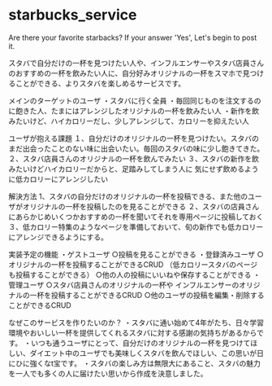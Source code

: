 # starbucks_service
Are there your favorite starbacks? If your answer 'Yes', Let's begin to post it.

スタバで自分だけの一杯を見つけたい人や、インフルエンサーやスタバ店員さんのおすすめの一杯を飲みたい人に、自分好みオリジナルの一杯をスマホで見つけることができる、よりスタバを楽しめるサービスです。

メインのターゲットのユーザ
・スタバに行く全員
・毎回同じものを注文するのに飽きた人、たまにはアレンジしたオリジナルの一杯を飲みたい人
・新作を飲みたいけど、ハイカロリーだし、少しアレンジして、カロリーを抑えたい人

ユーザが抱える課題
１、自分だけのオリジナルの一杯を見つけたい。スタバのまだ出会ったことのない味に出会いたい。毎回のスタバの味に少し飽きてきた。
２、スタバ店員さんのオリジナルの一杯を飲んでみたい
３、スタバの新作を飲みたいけどハイカロリーだからと、足踏みしてしまう人に
気にせず飲めるように低カロリーにアレンジしたい

解決方法
1、スタバの自分だけのオリジナルの一杯を投稿できる、また他のユーザがオリジナルの一杯を投稿したのを見ることができる
２、スタバの店員さんにあらかじめいくつかおすすめの一杯を聞いてそれを専用ページに投稿しておく
３、低カロリー特集のようなページを準備しておいて、旬の新作でも低カロリーにアレンジできるようにする。

実装予定の機能
・ゲストユーザ
 ○投稿を見ることができる
・登録済みユーザ
 ○オリジナルの一杯を投稿することができるCRUD
 （低カロリースタバのページも投稿することができる）
 ○他の人の投稿にいいねや保存することができる
・管理ユーザ
 ○スタバ店員さんのオリジナルの一杯や
  インフルエンサーのオリジナルの一杯を投稿することができるCRUD
 ○他のユーザの投稿を編集・削除することができるCRUD

なぜこのサービスを作りたいのか？
・スタバに通い始めて4年がたち、日々学習環境やおいしい一杯を提供してくれるスタバに対する感謝の気持ちがあるからです。
・いつも通うユーザにとって、自分だけのオリジナルの一杯を見つけてほしい、ダイエット中のユーザでも美味しくスタバを飲んでほしい、この思いが日にひに強くなt宝です。
・スタバの楽しみ方は無限大にあること、スタバの魅力を一人でも多くの人に届けたい思いから作成を決意しました。


